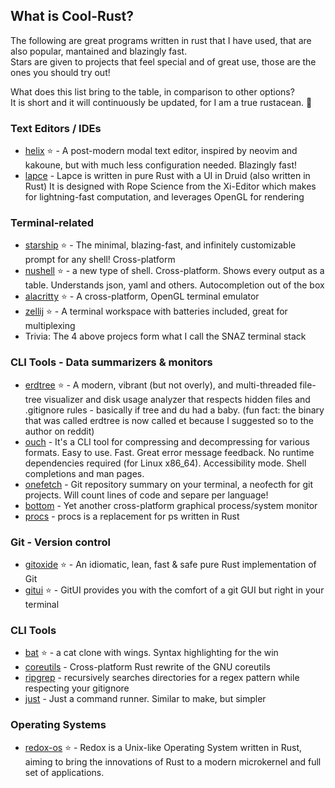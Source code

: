 ## What is Cool-Rust?
The following are great programs written in rust that I have used, that are also popular, mantained and blazingly fast.  
Stars are given to projects that feel special and of great use, those are the ones you should try out!  

What does this list bring to the table, in comparison to other options?  
It is short and it will continuously be updated, for I am a true rustacean. :crab:


### Text Editors / IDEs
- [helix](https://github.com/helix-editor/helix) :star: - A post-modern modal text editor, inspired by neovim and kakoune, but with much less configuration needed. Blazingly fast!
- [lapce](https://github.com/lapce/lapce) - Lapce is written in pure Rust with a UI in Druid (also written in Rust)
 It is designed with Rope Science from the Xi-Editor which makes for lightning-fast computation, and leverages OpenGL for rendering

### Terminal-related
- [starship](https://github.com/starship/starship) :star: - The minimal, blazing-fast, and infinitely customizable prompt for any shell! Cross-platform
- [nushell](https://github.com/nushell/nushell) :star: - a new type of shell. Cross-platform. Shows every output as a table. Understands json, yaml and others. Autocompletion out of the box 
- [alacritty](https://github.com/alacritty/alacritty) :star: - A cross-platform, OpenGL terminal emulator
- [zellij](https://github.com/zellij-org/zellij) :star: - A terminal workspace with batteries included, great for multiplexing
- Trivia: The 4 above projecs form what I call the SNAZ terminal stack

### CLI Tools - Data summarizers & monitors
- [erdtree](https://github.com/solidiquis/erdtree) :star: - A modern, vibrant (but not overly), and multi-threaded file-tree visualizer and disk usage
analyzer that respects hidden files and .gitignore rules - basically if tree and du had a baby. (fun fact: the binary that was called erdtree is now called et because
I suggested so to the author on reddit)
- [ouch](https://github.com/ouch-org/ouch) - It's a CLI tool for compressing and decompressing for various formats. Easy to use. Fast. Great error message feedback.
No runtime dependencies required (for Linux x86_64). Accessibility mode. Shell completions and man pages.  
- [onefetch](https://github.com/o2sh/onefetch) - Git repository summary on your terminal, a neofecth for git projects. Will count lines of code and separe per language!
- [bottom](https://github.com/ClementTsang/bottom) - Yet another cross-platform graphical process/system monitor
- [procs](https://github.com/dalance/procs) - procs is a replacement for ps written in Rust

### Git - Version control
- [gitoxide](https://github.com/Byron/gitoxide) :star: -  An idiomatic, lean, fast & safe pure Rust implementation of Git 
- [gitui](https://github.com/extrawurst/gitui) :star: - GitUI provides you with the comfort of a git GUI but right in your terminal

### CLI Tools
- [bat](https://github.com/sharkdp/bat) :star: - a cat clone with wings. Syntax highlighting for the win
- [coreutils](https://github.com/uutils/coreutils) - Cross-platform Rust rewrite of the GNU coreutils
- [ripgrep](https://github.com/BurntSushi/ripgrep) - recursively searches directories for a regex pattern while respecting your gitignore
- [just](https://github.com/casey/just) - Just a command runner. Similar to make, but simpler

### Operating Systems
- [redox-os](https://gitlab.redox-os.org/redox-os/redox)  :star: - Redox is a Unix-like Operating System written in Rust, aiming to bring the innovations of Rust to a modern microkernel and full set of applications.

